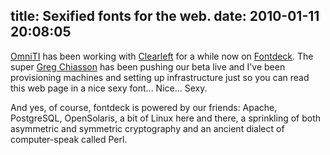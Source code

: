 title: Sexified fonts for the web.
date: 2010-01-11 20:08:05
---

<p><a href="http://omniti.com/">OmniTI</a> has been working with <a href="http://clearleft.com/">Clearleft</a> for a while now on <a href="http://fontdeck.com/">Fontdeck</a>.  The super <a href="http://omniti.com/is/greg-chiasson">Greg Chiasson</a> has been pushing our beta live and I've been provisioning machines and setting up infrastructure just so you can read this web page in a nice sexy font... Nice... Sexy.</p>

<p>And yes, of course, fontdeck is powered by our friends: Apache, PostgreSQL, OpenSolaris, a bit of Linux here and there, a sprinkling of both asymmetric and symmetric cryptography and an ancient dialect of computer-speak called Perl.</p>
